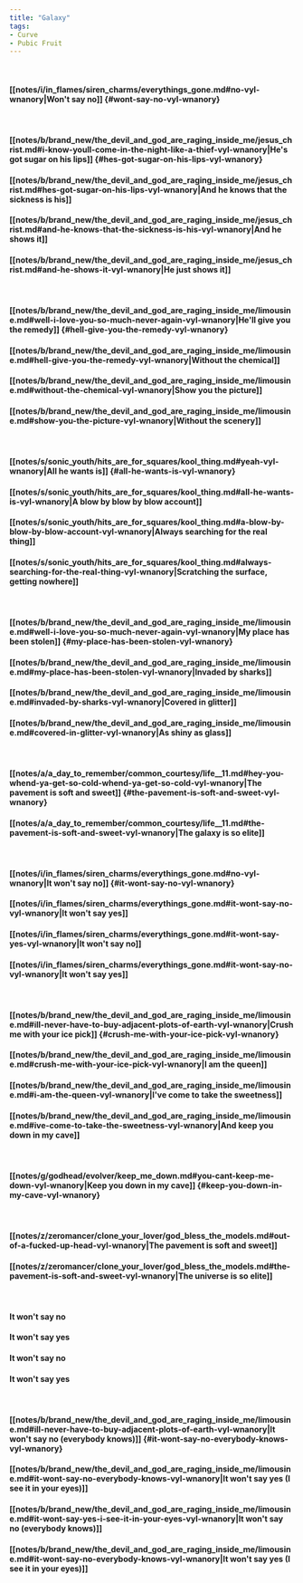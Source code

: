 ```yaml
---
title: "Galaxy"
tags:
- Curve
- Pubic Fruit
---
```

&nbsp;
#### [[notes/i/in_flames/siren_charms/everythings_gone.md#no-vyl-wnanory|Won't say no]] {#wont-say-no-vyl-wnanory}
&nbsp;
#### [[notes/b/brand_new/the_devil_and_god_are_raging_inside_me/jesus_christ.md#i-know-youll-come-in-the-night-like-a-thief-vyl-wnanory|He's got sugar on his lips]] {#hes-got-sugar-on-his-lips-vyl-wnanory}
#### [[notes/b/brand_new/the_devil_and_god_are_raging_inside_me/jesus_christ.md#hes-got-sugar-on-his-lips-vyl-wnanory|And he knows that the sickness is his]]
#### [[notes/b/brand_new/the_devil_and_god_are_raging_inside_me/jesus_christ.md#and-he-knows-that-the-sickness-is-his-vyl-wnanory|And he shows it]]
#### [[notes/b/brand_new/the_devil_and_god_are_raging_inside_me/jesus_christ.md#and-he-shows-it-vyl-wnanory|He just shows it]]
&nbsp;
#### [[notes/b/brand_new/the_devil_and_god_are_raging_inside_me/limousine.md#well-i-love-you-so-much-never-again-vyl-wnanory|He'll give you the remedy]] {#hell-give-you-the-remedy-vyl-wnanory}
#### [[notes/b/brand_new/the_devil_and_god_are_raging_inside_me/limousine.md#hell-give-you-the-remedy-vyl-wnanory|Without the chemical]]
#### [[notes/b/brand_new/the_devil_and_god_are_raging_inside_me/limousine.md#without-the-chemical-vyl-wnanory|Show you the picture]]
#### [[notes/b/brand_new/the_devil_and_god_are_raging_inside_me/limousine.md#show-you-the-picture-vyl-wnanory|Without the scenery]]
&nbsp;
#### [[notes/s/sonic_youth/hits_are_for_squares/kool_thing.md#yeah-vyl-wnanory|All he wants is]] {#all-he-wants-is-vyl-wnanory}
#### [[notes/s/sonic_youth/hits_are_for_squares/kool_thing.md#all-he-wants-is-vyl-wnanory|A blow by blow by blow account]]
#### [[notes/s/sonic_youth/hits_are_for_squares/kool_thing.md#a-blow-by-blow-by-blow-account-vyl-wnanory|Always searching for the real thing]]
#### [[notes/s/sonic_youth/hits_are_for_squares/kool_thing.md#always-searching-for-the-real-thing-vyl-wnanory|Scratching the surface, getting nowhere]]
&nbsp;
#### [[notes/b/brand_new/the_devil_and_god_are_raging_inside_me/limousine.md#well-i-love-you-so-much-never-again-vyl-wnanory|My place has been stolen]] {#my-place-has-been-stolen-vyl-wnanory}
#### [[notes/b/brand_new/the_devil_and_god_are_raging_inside_me/limousine.md#my-place-has-been-stolen-vyl-wnanory|Invaded by sharks]]
#### [[notes/b/brand_new/the_devil_and_god_are_raging_inside_me/limousine.md#invaded-by-sharks-vyl-wnanory|Covered in glitter]]
#### [[notes/b/brand_new/the_devil_and_god_are_raging_inside_me/limousine.md#covered-in-glitter-vyl-wnanory|As shiny as glass]]
&nbsp;
#### [[notes/a/a_day_to_remember/common_courtesy/life__11.md#hey-you-whend-ya-get-so-cold-whend-ya-get-so-cold-vyl-wnanory|The pavement is soft and sweet]] {#the-pavement-is-soft-and-sweet-vyl-wnanory}
#### [[notes/a/a_day_to_remember/common_courtesy/life__11.md#the-pavement-is-soft-and-sweet-vyl-wnanory|The galaxy is so elite]]
&nbsp;
#### [[notes/i/in_flames/siren_charms/everythings_gone.md#no-vyl-wnanory|It won't say no]] {#it-wont-say-no-vyl-wnanory}
#### [[notes/i/in_flames/siren_charms/everythings_gone.md#it-wont-say-no-vyl-wnanory|It won't say yes]]
#### [[notes/i/in_flames/siren_charms/everythings_gone.md#it-wont-say-yes-vyl-wnanory|It won't say no]]
#### [[notes/i/in_flames/siren_charms/everythings_gone.md#it-wont-say-no-vyl-wnanory|It won't say yes]]
&nbsp;
#### [[notes/b/brand_new/the_devil_and_god_are_raging_inside_me/limousine.md#ill-never-have-to-buy-adjacent-plots-of-earth-vyl-wnanory|Crush me with your ice pick]] {#crush-me-with-your-ice-pick-vyl-wnanory}
#### [[notes/b/brand_new/the_devil_and_god_are_raging_inside_me/limousine.md#crush-me-with-your-ice-pick-vyl-wnanory|I am the queen]]
#### [[notes/b/brand_new/the_devil_and_god_are_raging_inside_me/limousine.md#i-am-the-queen-vyl-wnanory|I've come to take the sweetness]]
#### [[notes/b/brand_new/the_devil_and_god_are_raging_inside_me/limousine.md#ive-come-to-take-the-sweetness-vyl-wnanory|And keep you down in my cave]]
&nbsp;
#### [[notes/g/godhead/evolver/keep_me_down.md#you-cant-keep-me-down-vyl-wnanory|Keep you down in my cave]] {#keep-you-down-in-my-cave-vyl-wnanory}
&nbsp;
#### [[notes/z/zeromancer/clone_your_lover/god_bless_the_models.md#out-of-a-fucked-up-head-vyl-wnanory|The pavement is soft and sweet]]
#### [[notes/z/zeromancer/clone_your_lover/god_bless_the_models.md#the-pavement-is-soft-and-sweet-vyl-wnanory|The universe is so elite]]
&nbsp;
#### It won't say no
#### It won't say yes
#### It won't say no
#### It won't say yes
&nbsp;
#### [[notes/b/brand_new/the_devil_and_god_are_raging_inside_me/limousine.md#ill-never-have-to-buy-adjacent-plots-of-earth-vyl-wnanory|It won't say no (everybody knows)]] {#it-wont-say-no-everybody-knows-vyl-wnanory}
#### [[notes/b/brand_new/the_devil_and_god_are_raging_inside_me/limousine.md#it-wont-say-no-everybody-knows-vyl-wnanory|It won't say yes (I see it in your eyes)]]
#### [[notes/b/brand_new/the_devil_and_god_are_raging_inside_me/limousine.md#it-wont-say-yes-i-see-it-in-your-eyes-vyl-wnanory|It won't say no (everybody knows)]]
#### [[notes/b/brand_new/the_devil_and_god_are_raging_inside_me/limousine.md#it-wont-say-no-everybody-knows-vyl-wnanory|It won't say yes (I see it in your eyes)]]
